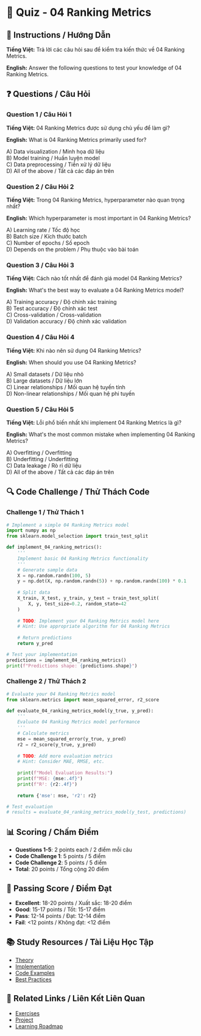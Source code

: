 # 🧠 Quiz - 04 Ranking Metrics

## 📝 Instructions / Hướng Dẫn

**Tiếng Việt:** Trả lời các câu hỏi sau để kiểm tra kiến thức về 04 Ranking Metrics.

**English:** Answer the following questions to test your knowledge of 04 Ranking Metrics.

## ❓ Questions / Câu Hỏi

### Question 1 / Câu Hỏi 1
**Tiếng Việt:** 04 Ranking Metrics được sử dụng chủ yếu để làm gì?

**English:** What is 04 Ranking Metrics primarily used for?

A) Data visualization / Minh họa dữ liệu  
B) Model training / Huấn luyện model  
C) Data preprocessing / Tiền xử lý dữ liệu  
D) All of the above / Tất cả các đáp án trên

### Question 2 / Câu Hỏi 2
**Tiếng Việt:** Trong 04 Ranking Metrics, hyperparameter nào quan trọng nhất?

**English:** Which hyperparameter is most important in 04 Ranking Metrics?

A) Learning rate / Tốc độ học  
B) Batch size / Kích thước batch  
C) Number of epochs / Số epoch  
D) Depends on the problem / Phụ thuộc vào bài toán

### Question 3 / Câu Hỏi 3
**Tiếng Việt:** Cách nào tốt nhất để đánh giá model 04 Ranking Metrics?

**English:** What's the best way to evaluate a 04 Ranking Metrics model?

A) Training accuracy / Độ chính xác training  
B) Test accuracy / Độ chính xác test  
C) Cross-validation / Cross-validation  
D) Validation accuracy / Độ chính xác validation

### Question 4 / Câu Hỏi 4
**Tiếng Việt:** Khi nào nên sử dụng 04 Ranking Metrics?

**English:** When should you use 04 Ranking Metrics?

A) Small datasets / Dữ liệu nhỏ  
B) Large datasets / Dữ liệu lớn  
C) Linear relationships / Mối quan hệ tuyến tính  
D) Non-linear relationships / Mối quan hệ phi tuyến

### Question 5 / Câu Hỏi 5
**Tiếng Việt:** Lỗi phổ biến nhất khi implement 04 Ranking Metrics là gì?

**English:** What's the most common mistake when implementing 04 Ranking Metrics?

A) Overfitting / Overfitting  
B) Underfitting / Underfitting  
C) Data leakage / Rò rỉ dữ liệu  
D) All of the above / Tất cả các đáp án trên

## 🔍 Code Challenge / Thử Thách Code

### Challenge 1 / Thử Thách 1
```python
# Implement a simple 04 Ranking Metrics model
import numpy as np
from sklearn.model_selection import train_test_split

def implement_04_ranking_metrics():
    '''
    Implement basic 04 Ranking Metrics functionality
    '''
    # Generate sample data
    X = np.random.randn(100, 5)
    y = np.dot(X, np.random.randn(5)) + np.random.randn(100) * 0.1
    
    # Split data
    X_train, X_test, y_train, y_test = train_test_split(
        X, y, test_size=0.2, random_state=42
    )
    
    # TODO: Implement your 04 Ranking Metrics model here
    # Hint: Use appropriate algorithm for 04 Ranking Metrics
    
    # Return predictions
    return y_pred

# Test your implementation
predictions = implement_04_ranking_metrics()
print(f"Predictions shape: {predictions.shape}")
```

### Challenge 2 / Thử Thách 2
```python
# Evaluate your 04 Ranking Metrics model
from sklearn.metrics import mean_squared_error, r2_score

def evaluate_04_ranking_metrics_model(y_true, y_pred):
    '''
    Evaluate 04 Ranking Metrics model performance
    '''
    # Calculate metrics
    mse = mean_squared_error(y_true, y_pred)
    r2 = r2_score(y_true, y_pred)
    
    # TODO: Add more evaluation metrics
    # Hint: Consider MAE, RMSE, etc.
    
    print(f"Model Evaluation Results:")
    print(f"MSE: {mse:.4f}")
    print(f"R²: {r2:.4f}")
    
    return {'mse': mse, 'r2': r2}

# Test evaluation
# results = evaluate_04_ranking_metrics_model(y_test, predictions)
```

## 📊 Scoring / Chấm Điểm

- **Questions 1-5**: 2 points each / 2 điểm mỗi câu
- **Code Challenge 1**: 5 points / 5 điểm
- **Code Challenge 2**: 5 points / 5 điểm
- **Total**: 20 points / Tổng cộng 20 điểm

## 🎯 Passing Score / Điểm Đạt

- **Excellent**: 18-20 points / Xuất sắc: 18-20 điểm
- **Good**: 15-17 points / Tốt: 15-17 điểm  
- **Pass**: 12-14 points / Đạt: 12-14 điểm
- **Fail**: <12 points / Không đạt: <12 điểm

## 📚 Study Resources / Tài Liệu Học Tập

- [Theory](./THEORY_04_ranking_metrics.md)
- [Implementation](./IMPLEMENTATION_04_ranking_metrics.md)
- [Code Examples](./CODE_EXAMPLES_04_ranking_metrics.md)
- [Best Practices](./BEST_PRACTICES_04_ranking_metrics.md)

## 🔗 Related Links / Liên Kết Liên Quan

- [Exercises](./EXERCISES_04_ranking_metrics.md)
- [Project](./PROJECT_04_ranking_metrics.md)
- [Learning Roadmap](./LEARNING_ROADMAP_04_ranking_metrics.md)
